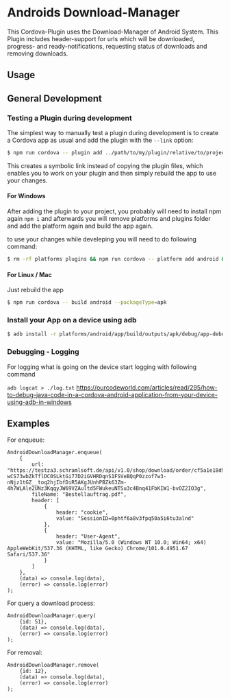 # Androids Download-Manager

This Cordova-Plugin uses the Download-Manager of Android System. 
This Plugin includes header-support for urls which will be downloaded, progress- and ready-notifications, requesting status of downloads and removing downloads.

## Usage



## General Development
### Testing a Plugin during development
The simplest way to manually test a plugin during development is to create a Cordova app as usual and add the plugin with the `--link` option:

```sh
$ npm run cordova -- plugin add ../path/to/my/plugin/relative/to/project --link
```

This creates a symbolic link instead of copying the plugin files, which enables you to work on your plugin and then simply rebuild the app to use your changes.

#### For Windows
After adding the plugin to your project, you probably will need to install npm again `npm i` and afterwards you will remove platforms and plugins folder and add the platform again and build the app again.

to use your changes while develeping you will need to do following command:
```sh
$ rm -rf platforms plugins && npm run cordova -- platform add android && npm run cordova -- build android --packageType=apk
```
#### For Linux / Mac

Just rebuild the app

```sh
$ npm run cordova -- build android --packageType=apk
```

### Install your App on a device using adb

```sh
$ adb install -r platforms/android/app/build/outputs/apk/debug/app-debug.apk
```

### Debugging - Logging

For logging what is going on the device start logging with following command

```adb logcat > ./log.txt```
https://ourcodeworld.com/articles/read/295/how-to-debug-java-code-in-a-cordova-android-application-from-your-device-using-adb-in-windows

## Examples

For enqueue:
```
AndroidDownloadManager.enqueue(
    {
        url: "https://testza3.schramlsoft.de/api/v1.0/shop/download/order/cf5a1e18d9168576e98ca60521605bdb68e3d22a58058e233ae8b31026d5ef8fa323989b0dda55d639cbf55cf14d371e5b98023109ab2d41da8384f7ae1d210bEY1gNJ3x-wCS73wbZkTflDC0SLktGi77D2iGVHRDqnS1FSVeBQqP0zzof7w3-nNjz1tGZ__toq2hjIbfDiR5AKgJUnhPBZk63Zm-4h7WLAle2UNz3KqqyJW69VZAultd5FWukeuNTSu3c4Bnq41FbKIW1-bvOZ2IO3g",
        fileName: "Bestellauftrag.pdf",
        header: [
            {
                header: "cookie",
                value: "SessionID=0phtf6a8v3fpq50a5i6tu3alnd"
            },
            {
                header: "User-Agent",
                value: "Mozilla/5.0 (Windows NT 10.0; Win64; x64) AppleWebKit/537.36 (KHTML, like Gecko) Chrome/101.0.4951.67 Safari/537.36"
            }
        ]
    },
    (data) => console.log(data),
    (error) => console.log(error)
);
```

For query a download process:
```
AndroidDownloadManager.query(
    {id: 51},
    (data) => console.log(data),
    (error) => console.log(error)
);
```

For removal:
```
AndroidDownloadManager.remove(
    {id: 12},
    (data) => console.log(data),
    (error) => console.log(error)
);
```

